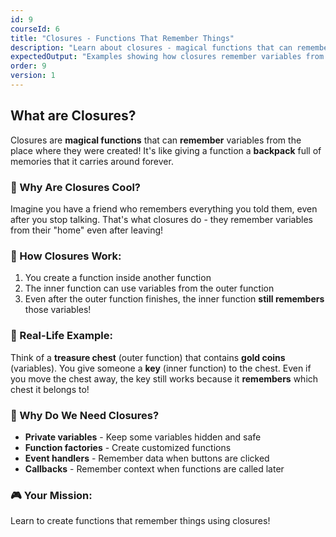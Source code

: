```yaml
---
id: 9
courseId: 6
title: "Closures - Functions That Remember Things"
description: "Learn about closures - magical functions that can remember variables from their past!"
expectedOutput: "Examples showing how closures remember variables from outer scopes"
order: 9
version: 1
---
```


## What are Closures?

Closures are **magical functions** that can **remember** variables from the place where they were created! It's like giving a function a **backpack** full of memories that it carries around forever.

### 🤔 Why Are Closures Cool?

Imagine you have a friend who remembers everything you told them, even after you stop talking. That's what closures do - they remember variables from their "home" even after leaving!

### 🎯 How Closures Work:

1. You create a function inside another function
2. The inner function can use variables from the outer function
3. Even after the outer function finishes, the inner function **still remembers** those variables!

### 📝 Real-Life Example:

Think of a **treasure chest** (outer function) that contains **gold coins** (variables). You give someone a **key** (inner function) to the chest. Even if you move the chest away, the key still works because it **remembers** which chest it belongs to!

### 🚀 Why Do We Need Closures?

- **Private variables** - Keep some variables hidden and safe
- **Function factories** - Create customized functions
- **Event handlers** - Remember data when buttons are clicked
- **Callbacks** - Remember context when functions are called later

### 🎮 Your Mission:

Learn to create functions that remember things using closures!